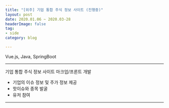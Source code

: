 ```yaml
---
title: "[외주] 기업 통합 주식 정보 사이트 (진행중)"
layout: post
date: 2020.01.06 ~ 2020.03-28
headerImage: false
tag:
- side
category: blog

---
```


Vue.js, Java, SpringBoot

---

기업 통합 주식 정보 사이트 마크업/프론트 개발
- 기업의 이슈 정보 및 주가 정보 제공
- 핫이슈와 종목 발굴
- 유저 참여

---


